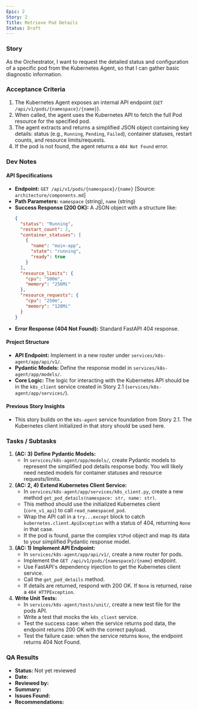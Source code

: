 ```yaml
---
Epic: 2
Story: 2
Title: Retrieve Pod Details
Status: Draft
---
```


### Story

As the Orchestrator, I want to request the detailed status and configuration of a specific pod from the Kubernetes Agent, so that I can gather basic diagnostic information.

### Acceptance Criteria

1.  The Kubernetes Agent exposes an internal API endpoint (`GET /api/v1/pods/{namespace}/{name}`).
2.  When called, the agent uses the Kubernetes API to fetch the full Pod resource for the specified pod.
3.  The agent extracts and returns a simplified JSON object containing key details: status (e.g., `Running`, `Pending`, `Failed`), container statuses, restart counts, and resource limits/requests.
4.  If the pod is not found, the agent returns a `404 Not Found` error.

### Dev Notes

#### API Specifications
- **Endpoint:** `GET /api/v1/pods/{namespace}/{name}` [Source: `architecture/components.md`]
- **Path Parameters:** `namespace` (string), `name` (string)
- **Success Response (200 OK):** A JSON object with a structure like:
  ```json
  {
    "status": "Running",
    "restart_count": 2,
    "container_statuses": [
      {
        "name": "main-app",
        "state": "running",
        "ready": true
      }
    ],
    "resource_limits": {
      "cpu": "500m",
      "memory": "256Mi"
    },
    "resource_requests": {
      "cpu": "250m",
      "memory": "128Mi"
    }
  }
  ```
- **Error Response (404 Not Found):** Standard FastAPI 404 response.

#### Project Structure
- **API Endpoint:** Implement in a new router under `services/k8s-agent/app/api/v1/`.
- **Pydantic Models:** Define the response model in `services/k8s-agent/app/models/`.
- **Core Logic:** The logic for interacting with the Kubernetes API should be in the `k8s_client` service created in Story 2.1 (`services/k8s-agent/app/services/`).

#### Previous Story Insights
- This story builds on the `k8s-agent` service foundation from Story 2.1. The Kubernetes client initialized in that story should be used here.

### Tasks / Subtasks

1.  **(AC: 3)** **Define Pydantic Models:**
    - In `services/k8s-agent/app/models/`, create Pydantic models to represent the simplified pod details response body. You will likely need nested models for container statuses and resource requests/limits.
2.  **(AC: 2, 4)** **Extend Kubernetes Client Service:**
    - In `services/k8s-agent/app/services/k8s_client.py`, create a new method `get_pod_details(namespace: str, name: str)`.
    - This method should use the initialized Kubernetes client (`core_v1_api`) to call `read_namespaced_pod`.
    - Wrap the API call in a `try...except` block to catch `kubernetes.client.ApiException` with a status of 404, returning `None` in that case.
    - If the pod is found, parse the complex `V1Pod` object and map its data to your simplified Pydantic response model.
3.  **(AC: 1)** **Implement API Endpoint:**
    - In `services/k8s-agent/app/api/v1/`, create a new router for pods.
    - Implement the `GET /api/v1/pods/{namespace}/{name}` endpoint.
    - Use FastAPI's dependency injection to get the Kubernetes client service.
    - Call the `get_pod_details` method.
    - If details are returned, respond with 200 OK. If `None` is returned, raise a `404 HTTPException`.
4.  **Write Unit Tests:**
    - In `services/k8s-agent/tests/unit/`, create a new test file for the pods API.
    - Write a test that mocks the `k8s_client` service.
    - Test the success case: when the service returns pod data, the endpoint returns 200 OK with the correct payload.
    - Test the failure case: when the service returns `None`, the endpoint returns 404 Not Found.

### QA Results

- **Status:** Not yet reviewed
- **Date:**
- **Reviewed by:**
- **Summary:**
- **Issues Found:**
- **Recommendations:**
